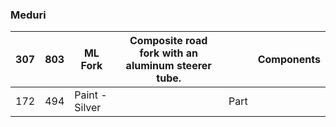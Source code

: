 
### Meduri

| 307 |803 | ML Fork |Composite road fork with an aluminum steerer tube.| |Components |
|-----------|-----------|-----------|-----------|-----------|-----------|
| 172 | 494 | Paint - Silver |  |Part |
